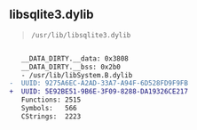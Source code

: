 ## libsqlite3.dylib

> `/usr/lib/libsqlite3.dylib`

```diff

   __DATA_DIRTY.__data: 0x3808
   __DATA_DIRTY.__bss: 0x2b0
   - /usr/lib/libSystem.B.dylib
-  UUID: 9275A6EC-A2AD-33A7-A94F-6D528FD9F9FB
+  UUID: 5E92BE51-9B6E-3F09-8288-DA19326CE217
   Functions: 2515
   Symbols:   566
   CStrings:  2223

```
